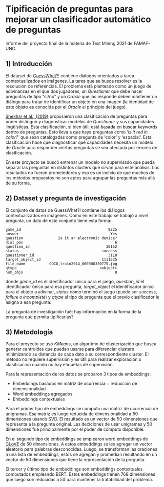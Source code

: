 # Tipificación de preguntas para mejorar un clasificador automático de preguntas

Informe del proyecto final de la materia de Text Mining 2021 de FAMAF-UNC.

## 1) Introducción

El dataset de [GuessWhat?!](https://arxiv.org/abs/1611.08481) contiene diálogos orientados a tarea contextualizados en imágenes. La tarea que se busca
resolver es la resolución de referencias. El problema está planteado como un juego de adivinanzas en el que dos jugadores, un *Questioner* que debe
hacer preguntas de tipo "sí/no" y un *Oracle* que las responde deben mantener un diálogo para tratar de identificar un objeto en una imagen (la identidad
de este objeto es conocida por el *Oracle* al principio del juego).

[Shekhar et al., (2019)](https://aclanthology.org/N19-1265/) propusieron una clasificación de preguntas para poder distinguir y diagnosticar modelos de
*Questioner* y sus capacidades lingüísticas. Esta clasificación, si bien útil, está basada en buscar *keywords* dentro de preguntas. Esto lleva a que haya
preguntas como *'is it red in color?'* que sean catalogadas como pregunta de 'color' y 'espacial'. Esta clasificación hace que diagnosticar qué capacidades
necesita un modelo de *Oracle* para responder ciertas preguntas se vea afectada por errores de clasificación.

En este proyecto se buscó entrenar un modelo no supervisado que pueda separar las preguntas en distintos clusters que sirvan para este análisis. Los resultados
no fueron prometedores y eso es un indicio de que muchos de los métodos propuestos no son aptos para agrupar las preguntas más allá de su forma.

## 2) Dataset y pregunta de investigación

El conjunto de datos de GuessWhat?! contiene los diálogos contextualizados en imágenes. Como en este trabajo se trabajó a nivel pregunta, un dato de este
conjunto tiene esta forma:

```
game_id                                        9225
answer                                          Yes
question                is it an electronic device?
dial_pos                                          6
question_id                                   30152
status                                      success
questioner_id                                  3118
target_object_id                            1111525
file_name           COCO_train2014_000000389775.jpg
qtype                                      <object>
num_objs                                          8
```

donde *game_id* es el identificador único para el juego, *question_id* el identificador único para esa pregunta, *target_object* el identificador único
para el objeto a adivinar, *status* cómo terminó el juego (puede ser *success*, *failure* o *incomplete*) y *qtype* el tipo de pregunta que el previo clasificador
le asigna a esa pregunta.

La pregunta de investigación fué: hay información en la forma de la pregunta que permita tipificarlas?

## 3) Metodología

Para el proyecto se usó *KMeans*, un algoritmo de clusterización que busca generar centroides que puedan usarse para diferenciar clusters minimizando su
distancia de cada dato a su correspondiente cluster. El método no requiere supervisión y es útil para realizar exploración o clasificación cuando no hay etiquetas
de supervisión.

Para la representación de los datos se probaron 3 tipos de embeddings:

- Embeddings basados en matriz de ocurrencia + reducción de dimensionalidad
- Word embeddings agregados
- Embeddings contextuales

Para el primer tipo de embeddings se computó una matriz de ocurrencia de unigramas. Esa matriz es luego reducida de dimensionalidad a 50 dimensiones usando SVD.
El resultado es un vector de 50 dimensiones que representa a la pregunta original. Las deciciones de usar unigramas y 50 dimensiones fué principalmente por el 
poder de cómputo disponible.

En el segundo tipo de embeddings se emplearon word embeddings de [GLoVE](https://nlp.stanford.edu/projects/glove/) de 50 dimensiones. A estos embeddings se les
agregar un vector aleatorio para palabras desconocidas. Luego, se transforman las oraciones a una lista de embeddings, estos se agregan y promedian resultando en
un vector de 50 dimensiones que tiene la representación de la pregunta.

El tercer y último tipo de embeddings son embeddings contextuales computados empleando BERT. Estos embeddings tienen 768 dimensiones que luego son reducidas a 50
para mantener la tratabilidad del problema.


